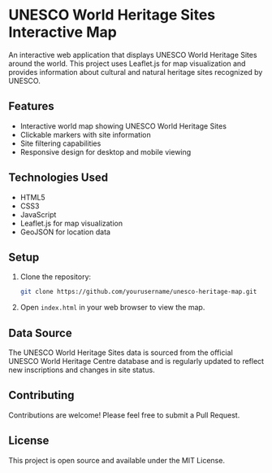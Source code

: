 # UNESCO World Heritage Sites Interactive Map

An interactive web application that displays UNESCO World Heritage Sites around the world. This project uses Leaflet.js for map visualization and provides information about cultural and natural heritage sites recognized by UNESCO.

## Features

- Interactive world map showing UNESCO World Heritage Sites
- Clickable markers with site information
- Site filtering capabilities
- Responsive design for desktop and mobile viewing

## Technologies Used

- HTML5
- CSS3
- JavaScript
- Leaflet.js for map visualization
- GeoJSON for location data

## Setup

1. Clone the repository:
   ```bash
   git clone https://github.com/yourusername/unesco-heritage-map.git
   ```

2. Open `index.html` in your web browser to view the map.

## Data Source

The UNESCO World Heritage Sites data is sourced from the official UNESCO World Heritage Centre database and is regularly updated to reflect new inscriptions and changes in site status.

## Contributing

Contributions are welcome! Please feel free to submit a Pull Request.

## License

This project is open source and available under the MIT License.
